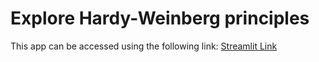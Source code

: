 # Explore Hardy-Weinberg principles
 
 This app can be accessed using the following link:
    [Streamlit Link](https://pruelens-hw-app-hwstreamlit-iyf2kb.streamlit.app/)
